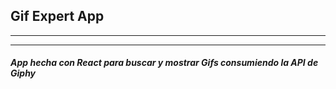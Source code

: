 
## Gif Expert App 

___
___

##### App hecha con React para buscar y mostrar Gifs consumiendo la API de Giphy


